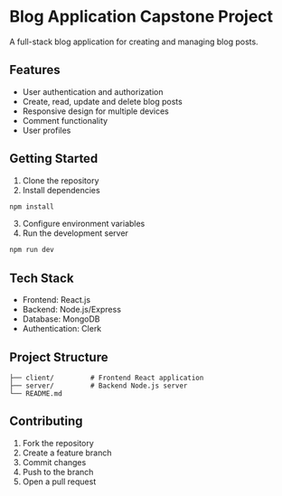# Blog Application Capstone Project

A full-stack blog application for creating and managing blog posts.

## Features

- User authentication and authorization
- Create, read, update and delete blog posts
- Responsive design for multiple devices
- Comment functionality
- User profiles

## Getting Started

1. Clone the repository
2. Install dependencies
  ```bash
  npm install
  ```
3. Configure environment variables
4. Run the development server
  ```bash
  npm run dev
  ```

## Tech Stack

- Frontend: React.js
- Backend: Node.js/Express
- Database: MongoDB
- Authentication: Clerk

## Project Structure

```
├── client/         # Frontend React application
├── server/         # Backend Node.js server
└── README.md
```

## Contributing

1. Fork the repository
2. Create a feature branch
3. Commit changes
4. Push to the branch
5. Open a pull request

